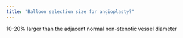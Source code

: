 ```yaml
---
title: "Balloon selection size for angioplasty?"
---
```

10-20% larger than the adjacent normal non-stenotic vessel diameter

